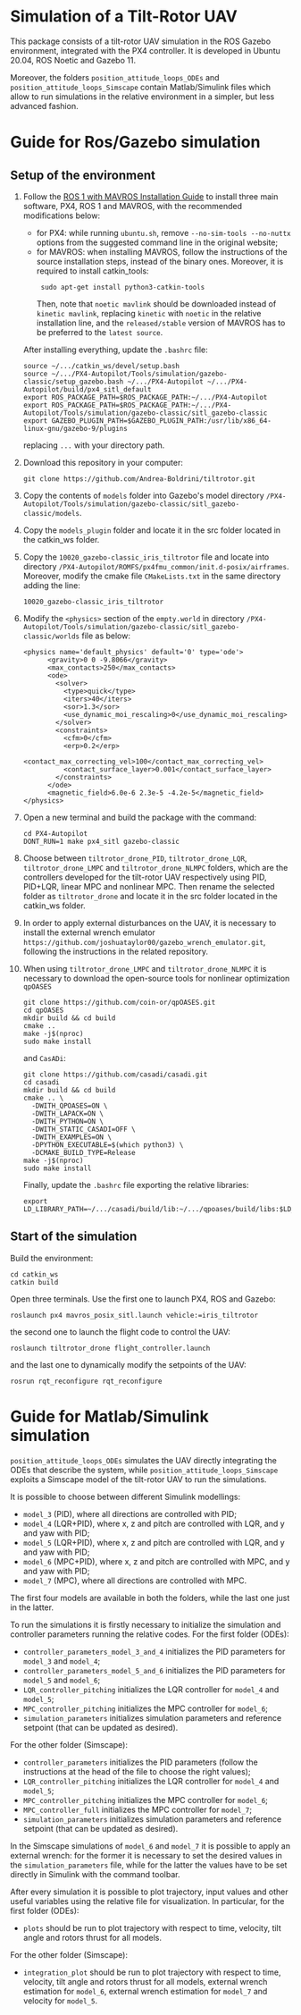 # Simulation of a Tilt-Rotor UAV
This package consists of a tilt-rotor UAV simulation in the ROS Gazebo environment, integrated with the PX4 controller. It is developed in Ubuntu 20.04, ROS Noetic and Gazebo 11.

Moreover, the folders `position_attitude_loops_ODEs` and `position_attitude_loops_Simscape` contain Matlab/Simulink files which allow to run simulations in the relative environment in a simpler, but less advanced fashion.
# Guide for Ros/Gazebo simulation
## Setup of the environment
1. Follow the [ROS 1 with MAVROS Installation Guide](https://docs.px4.io/main/en/ros/mavros_installation.html) to install three main software, PX4, ROS 1 and MAVROS, with the recommended modifications below:
   - for PX4: while running `ubuntu.sh`, remove `--no-sim-tools --no-nuttx` options from the suggested command line in the original website;
   - for MAVROS: when installing MAVROS, follow the instructions of the source installation steps, instead of the binary ones. Moreover, it is required to install catkin_tools:
     ```plaintext
      sudo apt-get install python3-catkin-tools
      ```
      Then, note that `noetic mavlink` should be downloaded instead of `kinetic mavlink`, replacing `kinetic` with `noetic` in the relative installation line, and the `released/stable` version of MAVROS has to be preferred to the `latest source`.

   After installing everything, update the `.bashrc` file:
   ```plaintext
   source ~/.../catkin_ws/devel/setup.bash
   source ~/.../PX4-Autopilot/Tools/simulation/gazebo-classic/setup_gazebo.bash ~/.../PX4-Autopilot ~/.../PX4-Autopilot/build/px4_sitl_default
   export ROS_PACKAGE_PATH=$ROS_PACKAGE_PATH:~/.../PX4-Autopilot
   export ROS_PACKAGE_PATH=$ROS_PACKAGE_PATH:~/.../PX4-Autopilot/Tools/simulation/gazebo-classic/sitl_gazebo-classic
   export GAZEBO_PLUGIN_PATH=$GAZEBO_PLUGIN_PATH:/usr/lib/x86_64-linux-gnu/gazebo-9/plugins
   ```
   replacing `...` with your directory path.

2. Download this repository in your computer:
   ```plaintext
   git clone https://github.com/Andrea-Boldrini/tiltrotor.git
   ```
3. Copy the contents of `models` folder into Gazebo's model directory `/PX4-Autopilot/Tools/simulation/gazebo-classic/sitl_gazebo-classic/models`. 

4. Copy the `models_plugin` folder and locate it in the src folder located in the catkin_ws folder.

5. Copy the `10020_gazebo-classic_iris_tiltrotor` file and locate into directory `/PX4-Autopilot/ROMFS/px4fmu_common/init.d-posix/airframes`. Moreover, modify the cmake file `CMakeLists.txt` in the same directory adding the line:
   ```plaintext
   10020_gazebo-classic_iris_tiltrotor
   ```
6. Modify the `<physics>` section of the `empty.world` in directory `/PX4-Autopilot/Tools/simulation/gazebo-classic/sitl_gazebo-classic/worlds` file as below:
   ```plaintext
   <physics name='default_physics' default='0' type='ode'>
         <gravity>0 0 -9.8066</gravity>
         <max_contacts>250</max_contacts>
         <ode>
           <solver>
             <type>quick</type>
             <iters>40</iters>
             <sor>1.3</sor>
             <use_dynamic_moi_rescaling>0</use_dynamic_moi_rescaling>
           </solver>
           <constraints>
             <cfm>0</cfm>
             <erp>0.2</erp>
             <contact_max_correcting_vel>100</contact_max_correcting_vel>
             <contact_surface_layer>0.001</contact_surface_layer>
           </constraints>
         </ode>
         <magnetic_field>6.0e-6 2.3e-5 -4.2e-5</magnetic_field>
   </physics>
   ```
7. Open a new terminal and build the package with the command:
   ```plaintext
   cd PX4-Autopilot
   DONT_RUN=1 make px4_sitl gazebo-classic
   ```
8. Choose between `tiltrotor_drone_PID`, `tiltrotor_drone_LQR`, `tiltrotor_drone_LMPC` and `tiltrotor_drone_NLMPC` folders, which are the controllers developed for the tilt-rotor UAV respectively using PID, PID+LQR, linear MPC and nonlinear MPC. Then rename the selected folder as `tiltrotor_drone` and locate it in the src folder located in the catkin_ws folder.
   
9. In order to apply external disturbances on the UAV, it is necessary to install the external wrench emulator `https://github.com/joshuataylor00/gazebo_wrench_emulator.git`, following the instructions in the related repository.
   
10. When using `tiltrotor_drone_LMPC` and `tiltrotor_drone_NLMPC` it is necessary to download the open-source tools for nonlinear optimization `qpOASES` 
    ```
    git clone https://github.com/coin-or/qpOASES.git
    cd qpOASES
    mkdir build && cd build
    cmake ..
    make -j$(nproc)
    sudo make install
    ```
    and `CasADi`:
    ```
    git clone https://github.com/casadi/casadi.git
    cd casadi
    mkdir build && cd build
    cmake .. \
      -DWITH_QPOASES=ON \
      -DWITH_LAPACK=ON \
      -DWITH_PYTHON=ON \
      -DWITH_STATIC_CASADI=OFF \
      -DWITH_EXAMPLES=ON \
      -DPYTHON_EXECUTABLE=$(which python3) \
      -DCMAKE_BUILD_TYPE=Release
    make -j$(nproc)
    sudo make install
    ```
    Finally, update the `.bashrc` file exporting the relative libraries:
    ```
    export LD_LIBRARY_PATH=~/.../casadi/build/lib:~/.../qpoases/build/libs:$LD_LIBRARY_PATH
    ```
## Start of the simulation
Build the environment:
```
cd catkin_ws
catkin build
```
Open three terminals. Use the first one to launch PX4, ROS and Gazebo:
```
roslaunch px4 mavros_posix_sitl.launch vehicle:=iris_tiltrotor
```
the second one to launch the flight code to control the UAV:
```
roslaunch tiltrotor_drone flight_controller.launch
```
and the last one to dynamically modify the setpoints of the UAV:
```
rosrun rqt_reconfigure rqt_reconfigure
```
# Guide for Matlab/Simulink simulation
`position_attitude_loops_ODEs` simulates the UAV directly integrating the ODEs that describe the system, while `position_attitude_loops_Simscape` exploits a Simscape model of the tilt-rotor UAV to run the simulations.

It is possible to choose between different Simulink modellings:
- `model_3` (PID), where all directions are controlled with PID;
- `model_4` (LQR+PID), where x, z and pitch are controlled with LQR, and y and yaw with PID;
- `model_5` (LQR+PID), where x, z and pitch are controlled with LQR, and y and yaw with PID;
- `model_6` (MPC+PID), where x, z and pitch are controlled with MPC, and y and yaw with PID;
- `model_7` (MPC), where all directions are controlled with MPC.

The first four models are available in both the folders, while the last one just in the latter.

To run the simulations it is firstly necessary to initialize the simulation and controller parameters running the relative codes. 
For the first folder (ODEs):
- `controller_parameters_model_3_and_4` initializes the PID parameters for `model_3` and `model_4`; 
- `controller_parameters_model_5_and_6` initializes the PID parameters for `model_5` and `model_6`; 
- `LQR_controller_pitching` initializes the LQR controller for `model_4` and `model_5`; 
- `MPC_controller_pitching` initializes the MPC controller for `model_6`;
- `simulation_parameters` initializes simulation parameters and reference setpoint (that can be updated as desired).

For the other folder (Simscape):
- `controller_parameters` initializes the PID parameters (follow the instructions at the head of the file to choose the right values);
- `LQR_controller_pitching` initializes the LQR controller for `model_4` and `model_5`; 
- `MPC_controller_pitching` initializes the MPC controller for `model_6`;
- `MPC_controller_full` initializes the MPC controller for `model_7`;
- `simulation_parameters` initializes simulation parameters and reference setpoint (that can be updated as desired).

In the Simscape simulations of `model_6` and `model_7` it is possible to apply an external wrench: for the former it is necessary to set the desired values in the `simulation_parameters` file, while for the latter the values have to be set directly in Simulink with the command toolbar.

After every simulation it is possible to plot trajectory, input values and other useful variables using the relative file for visualization. In particular, for the first folder (ODEs):
- `plots` should be run to plot trajectory with respect to time, velocity, tilt angle and rotors thrust for all models.

For the other folder (Simscape):
- `integration_plot` should be run to plot trajectory with respect to time, velocity, tilt angle and rotors thrust for all models, external wrench estimation for `model_6`, external wrench estimation for `model_7` and velocity for `model_5`.
